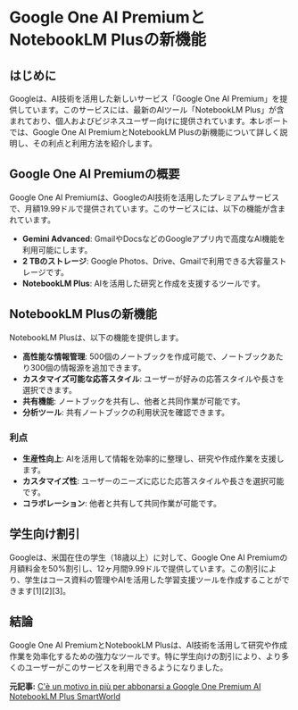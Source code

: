 # Google One AI PremiumとNotebookLM Plusの新機能

## はじめに

Googleは、AI技術を活用した新しいサービス「Google One AI Premium」を提供しています。このサービスには、最新のAIツール「NotebookLM Plus」が含まれており、個人およびビジネスユーザー向けに提供されています。本レポートでは、Google One AI PremiumとNotebookLM Plusの新機能について詳しく説明し、その利点と利用方法を紹介します。

## Google One AI Premiumの概要

Google One AI Premiumは、GoogleのAI技術を活用したプレミアムサービスで、月額19.99ドルで提供されています。このサービスには、以下の機能が含まれています。

- **Gemini Advanced**: GmailやDocsなどのGoogleアプリ内で高度なAI機能を利用可能にします。
- **2 TBのストレージ**: Google Photos、Drive、Gmailで利用できる大容量ストレージです。
- **NotebookLM Plus**: AIを活用した研究と作成を支援するツールです。

## NotebookLM Plusの新機能

NotebookLM Plusは、以下の機能を提供します。

- **高性能な情報管理**: 500個のノートブックを作成可能で、ノートブックあたり300個の情報源を追加できます。
- **カスタマイズ可能な応答スタイル**: ユーザーが好みの応答スタイルや長さを選択できます。
- **共有機能**: ノートブックを共有し、他者と共同作業が可能です。
- **分析ツール**: 共有ノートブックの利用状況を確認できます。

### 利点

- **生産性向上**: AIを活用して情報を効率的に整理し、研究や作成作業を支援します。
- **カスタマイズ性**: ユーザーのニーズに応じた応答スタイルや長さを選択可能です。
- **コラボレーション**: 他者と共有して共同作業が可能です。

## 学生向け割引

Googleは、米国在住の学生（18歳以上）に対して、Google One AI Premiumの月額料金を50%割引し、12ヶ月間9.99ドルで提供しています。この割引により、学生はコース資料の管理やAIを活用した学習支援ツールを作成することができます[1][2][3]。

## 結論

Google One AI PremiumとNotebookLM Plusは、AI技術を活用して研究や作成作業を効率化するための強力なツールです。特に学生向けの割引により、より多くのユーザーがこのサービスを利用できるようになりました。

**元記事:** [C'è un motivo in più per abbonarsi a Google One Premium AI NotebookLM Plus SmartWorld](https://www.smartworld.it/news/google-one-ai-premium-notebooklm-plus.html)